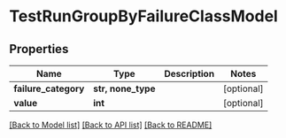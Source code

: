 # TestRunGroupByFailureClassModel


## Properties
Name | Type | Description | Notes
------------ | ------------- | ------------- | -------------
**failure_category** | **str, none_type** |  | [optional] 
**value** | **int** |  | [optional] 

[[Back to Model list]](../README.md#documentation-for-models) [[Back to API list]](../README.md#documentation-for-api-endpoints) [[Back to README]](../README.md)


